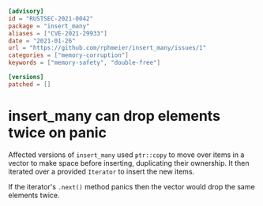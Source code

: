 ```toml
[advisory]
id = "RUSTSEC-2021-0042"
package = "insert_many"
aliases = ["CVE-2021-29933"]
date = "2021-01-26"
url = "https://github.com/rphmeier/insert_many/issues/1"
categories = ["memory-corruption"]
keywords = ["memory-safety", "double-free"]

[versions]
patched = []
```

# insert_many can drop elements twice on panic

Affected versions of `insert_many` used `ptr::copy` to move over items in a
vector to make space before inserting, duplicating their ownership. It then
iterated over a provided `Iterator` to insert the new items.

If the iterator's `.next()` method panics then the vector would drop the same
elements twice.
